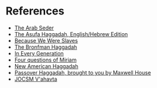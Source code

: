 References
==========

- [The Arab Seder](references/arab_seder.md)
- [The Asufa Haggadah, English/Hebrew Edition](https://shabb.es/the-asufa-haggadah-hebrew-english-edition.html)
- [Because We Were Slaves](https://www.goodreads.com/book/show/445428.Because_We_Were_Slaves)
- [The Bronfman Haggadah](https://www.goodreads.com/book/show/15797186-the-bronfman-haggadah)
- [In Every Generation](https://www.karben.com/pjhaggadah)
- [Four questions of Miriam](references/four_questions_of_miriam.md)
- [New American Haggadah](https://www.goodreads.com/book/show/10833741-new-american-haggadah)
- [Passover Haggadah, brought to you by Maxwell House](https://en.wikipedia.org/wiki/Maxwell_House_Haggadah)
- [JOCSM V'ahavta](references/jocsm_v_ahavta.md)
